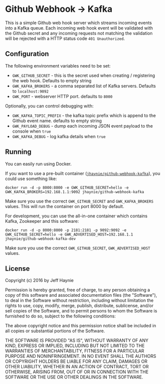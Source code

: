 # Github Webhook -> Kafka

This is a simple Github web hook server which streams incoming events into a Kafka queue.  Each incoming web hook event will be validated with the Github secret and any incoming requests not matching the validation will be rejected with a HTTP status code `401 Unauthorized`.

## Configuration

The following environment variables need to be set:

- `GWK_GITHUB_SECRET` - this is the secret used when creating / registering the web hook.  Defaults to empty string
- `GWK_KAFKA_BROKERS` - a comma separated list of Kafka servers. Defaults to `localhost:9092`
- `GWK_PORT` - webserver HTTP port. defaults to `8000`

Optionally, you can control debugging with:

- `GWK_KAFKA_TOPIC_PREFIX` - the kafka topic prefix which is append to the Github event name.  defaults to empty string
- `GWK_PAYLOAD_DEBUG` - dump each incoming JSON event payload to the console when `true`
- `GWK_KAFKA_DEBUG` - log kafka details when `true`

## Running

You can easily run using Docker.

If you want to use a pre-built container ([`jhaynie/github-webhook-kafka`](https://hub.docker.com/r/jhaynie/github-webhook-kafka/)), you could use something like:

`docker run -d -p 8000:8000 -e GWK_GITHUB_SECRET=hello -e GWK_KAFKA_BROKERS=192.168.1.1:9092 jhaynie/github-webhook-kafka`

Make sure you use the correct `GWK_GITHUB_SECRET` and `GWK_KAFKA_BROKERS` values.  This will run the container on port 8000 by default.

For development, you can use the all-in-one container which contains Kafka, Zookeeper and this software:

`docker run -d -p 8000:8000 -p 2181:2181 -p 9092:9092 -e GWK_GITHUB_SECRET=hello -e GWK_ADVERTISED_HOST=192.168.1.1 jhaynie/github-webhook-kafka-dev`

Make sure you use the correct `GWK_GITHUB_SECRET`, `GWK_ADVERTISED_HOST` values.


## License

Copyright (c) 2016 by Jeff Haynie

Permission is hereby granted, free of charge, to any person obtaining a copy of this software and associated documentation files (the "Software"), to deal in the Software without restriction, including without limitation the rights to use, copy, modify, merge, publish, distribute, sublicense, and/or sell copies of the Software, and to permit persons to whom the Software is furnished to do so, subject to the following conditions:

The above copyright notice and this permission notice shall be included in all copies or substantial portions of the Software.

THE SOFTWARE IS PROVIDED "AS IS", WITHOUT WARRANTY OF ANY KIND, EXPRESS OR IMPLIED, INCLUDING BUT NOT LIMITED TO THE WARRANTIES OF MERCHANTABILITY, FITNESS FOR A PARTICULAR PURPOSE AND NONINFRINGEMENT. IN NO EVENT SHALL THE AUTHORS OR COPYRIGHT HOLDERS BE LIABLE FOR ANY CLAIM, DAMAGES OR OTHER LIABILITY, WHETHER IN AN ACTION OF CONTRACT, TORT OR OTHERWISE, ARISING FROM, OUT OF OR IN CONNECTION WITH THE SOFTWARE OR THE USE OR OTHER DEALINGS IN THE SOFTWARE.
